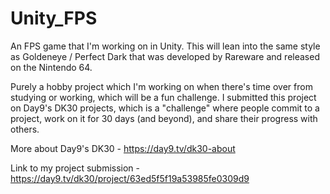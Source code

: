 # Unity_FPS
An FPS game that I'm working on in Unity. This will lean into the same style as Goldeneye / Perfect Dark that was developed by Rareware and released on the Nintendo 64.

Purely a hobby project which I'm working on when there's time over from studying or working, which will be a fun challenge. 
I submitted this project on Day9's DK30 projects, which is a "challenge" where people commit to a project, work on it for 30 days (and beyond), and share their progress with others.

More about Day9's DK30 - https://day9.tv/dk30-about

Link to my project submission - https://day9.tv/dk30/project/63ed5f5f19a53985fe0309d9
